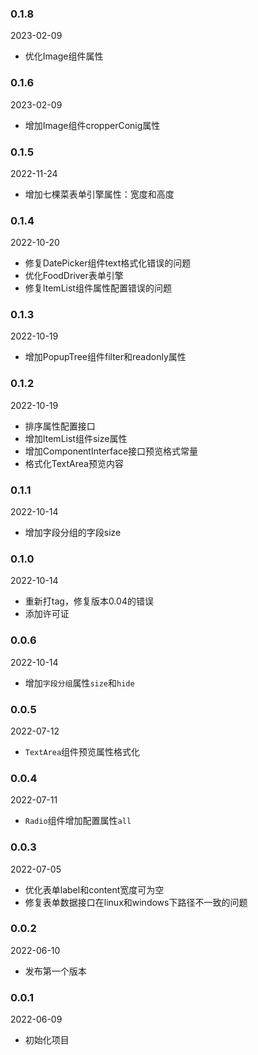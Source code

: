 ### 0.1.8

2023-02-09

- 优化Image组件属性

### 0.1.6

2023-02-09

- 增加Image组件cropperConig属性

### 0.1.5

2022-11-24

- 增加七棵菜表单引擎属性：宽度和高度

### 0.1.4

2022-10-20

- 修复DatePicker组件text格式化错误的问题
- 优化FoodDriver表单引擎
- 修复ItemList组件属性配置错误的问题

### 0.1.3

2022-10-19

- 增加PopupTree组件filter和readonly属性

### 0.1.2

2022-10-19

- 排序属性配置接口
- 增加ItemList组件size属性
- 增加ComponentInterface接口预览格式常量
- 格式化TextArea预览内容

### 0.1.1

2022-10-14

- 增加字段分组的字段size

### 0.1.0

2022-10-14

- 重新打tag，修复版本0.04的错误
- 添加许可证

### 0.0.6

2022-10-14

- 增加`字段分组`属性`size`和`hide`

### 0.0.5

2022-07-12

- `TextArea`组件预览属性格式化

### 0.0.4

2022-07-11

- `Radio`组件增加配置属性`all`


### 0.0.3

2022-07-05

- 优化表单label和content宽度可为空
- 修复表单数据接口在linux和windows下路径不一致的问题

### 0.0.2

2022-06-10

- 发布第一个版本

### 0.0.1

2022-06-09

- 初始化项目